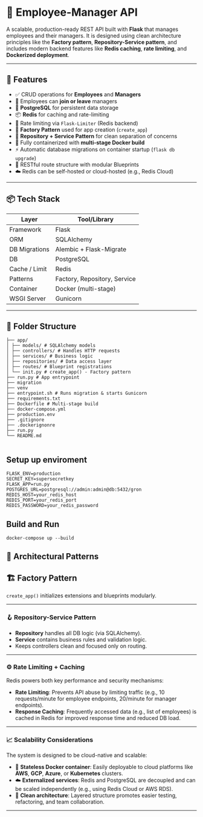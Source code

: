 # 🧩 Employee-Manager API

A scalable, production-ready REST API built with **Flask** that manages employees and their managers. It is designed using clean architecture principles like the **Factory pattern**, **Repository-Service pattern**, and includes modern backend features like **Redis caching**, **rate limiting**, and **Dockerized deployment**.

---

## 🚀 Features

- ✅ CRUD operations for **Employees** and **Managers**
- 🔁 Employees can **join or leave** managers
- 💾 **PostgreSQL** for persistent data storage
- 📦 **Redis** for caching and rate-limiting
- 🚦 Rate limiting via `Flask-Limiter` (Redis backend)
- 🧠 **Factory Pattern** used for app creation (`create_app`)
- 🧱 **Repository + Service Pattern** for clean separation of concerns
- 🐳 Fully containerized with **multi-stage Docker build**
- ⚡ Automatic database migrations on container startup (`flask db upgrade`)
- 📄 RESTful route structure with modular Blueprints
- ☁️ Redis can be self-hosted or cloud-hosted (e.g., Redis Cloud)

---

## 📦 Tech Stack

| Layer         | Tool/Library           |
|---------------|------------------------|
| Framework     | Flask                  |
| ORM           | SQLAlchemy             |
| DB Migrations | Alembic + Flask-Migrate|
| DB            | PostgreSQL             |
| Cache / Limit | Redis                  |
| Patterns      | Factory, Repository, Service |
| Container     | Docker (multi-stage)   |
| WSGI Server   | Gunicorn               |

---

## 📂 Folder Structure

```
├── app/
│ ├── models/ # SQLAlchemy models
│ ├── controllers/ # Handles HTTP requests
│ ├── services/ # Business logic
│ ├── repositories/ # Data access layer
│ ├── routes/ # Blueprint registrations
│ └── init.py # create_app() - Factory pattern
├── run.py # App entrypoint
├── migration
├── venv
├── entrypoint.sh # Runs migration & starts Gunicorn
├── requirements.txt
├── Dockerfile # Multi-stage build
├── docker-compose.yml
├── production.env
├── .gitignore
├── .dockerignonre
├── run.py
└── README.md


```
## Setup up enviroment
```
FLASK_ENV=production
SECRET_KEY=supersecretkey
FLASK_APP=run.py
POSTGRES_URL=postgresql://admin:admin@db:5432/gron
REDIS_HOST=your_redis_host
REDIS_PORT=your_redis_port
REDIS_PASSWORD=your_redis_password
```

## Build and Run
```
docker-compose up --build

```
## 🧠 Architectural Patterns

## 🏗️ Factory Pattern

`create_app()` initializes extensions and blueprints modularly.

---

### 🪝 Repository-Service Pattern

- **Repository** handles all DB logic (via SQLAlchemy).
- **Service** contains business rules and validation logic.
- Keeps controllers clean and focused only on routing.
---
### ⚙️ Rate Limiting + Caching

Redis powers both key performance and security mechanisms:

- **Rate Limiting**: Prevents API abuse by limiting traffic (e.g., 10 requests/minute for employee endpoints, 20/minute for manager endpoints).
- **Response Caching**: Frequently accessed data (e.g., list of employees) is cached in Redis for improved response time and reduced DB load.

---

### 📈 Scalability Considerations

The system is designed to be cloud-native and scalable:

- 🐳 **Stateless Docker container**: Easily deployable to cloud platforms like **AWS**, **GCP**, **Azure**, or **Kubernetes** clusters.
- ☁️ **Externalized services**: Redis and PostgreSQL are decoupled and can be scaled independently (e.g., using Redis Cloud or AWS RDS).
- 🧱 **Clean architecture**: Layered structure promotes easier testing, refactoring, and team collaboration.

---